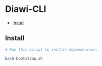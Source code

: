 # Diawi-CLI

- [Install](#install)

## Install

```sh
# Run this script to install dependencies:

bash bootstrap.sh
```